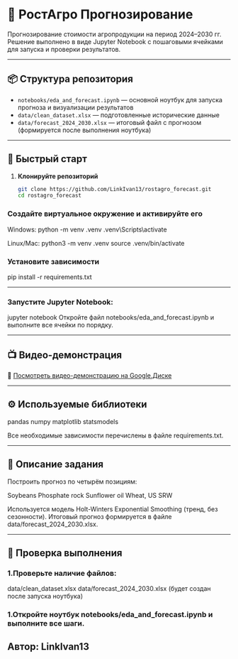# 🌾 РостАгро Прогнозирование

Прогнозирование стоимости агропродукции на период 2024–2030 гг.  
Решение выполнено в виде Jupyter Notebook с пошаговыми ячейками для запуска и проверки результатов.

---

## 📦 Структура репозитория

- `notebooks/eda_and_forecast.ipynb` — основной ноутбук для запуска прогноза и визуализации результатов
- `data/clean_dataset.xlsx` — подготовленные исторические данные
- `data/forecast_2024_2030.xlsx` — итоговый файл с прогнозом (формируется после выполнения ноутбука)

---

## 🚀 Быстрый старт

1. **Клонируйте репозиторий**
   ```bash
   git clone https://github.com/LinkIvan13/rostagro_forecast.git
   cd rostagro_forecast
   

### Создайте виртуальное окружение и активируйте его

Windows:
python -m venv .venv
.venv\Scripts\activate

Linux/Mac:
python3 -m venv .venv
source .venv/bin/activate


### Установите зависимости

pip install -r requirements.txt

---

### Запустите Jupyter Notebook:

jupyter notebook
Откройте файл notebooks/eda_and_forecast.ipynb и выполните все ячейки по порядку.

---

## 📺 Видео-демонстрация

🔗 [Посмотреть видео-демонстрацию на Google.Диске](https://drive.google.com/file/d/12EKBdrr6maai9wEN-fTsLLUfGZhSBONZ/view?usp=sharing)

---

## ⚙️ Используемые библиотеки
pandas
numpy
matplotlib
statsmodels

Все необходимые зависимости перечислены в файле requirements.txt.

---

## 📝 Описание задания
Построить прогноз по четырём позициям:

Soybeans
Phosphate rock
Sunflower oil
Wheat, US SRW

Используется модель Holt-Winters Exponential Smoothing (тренд, без сезонности).
Итоговый прогноз формируется в файле data/forecast_2024_2030.xlsx.

---

## 📂 Проверка выполнения

### 1.Проверьте наличие файлов:
data/clean_dataset.xlsx
data/forecast_2024_2030.xlsx (будет создан после запуска ноутбука)

### 1.Откройте ноутбук notebooks/eda_and_forecast.ipynb и выполните все шаги.

## Автор: LinkIvan13